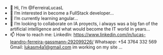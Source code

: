 - 👋 Hi, I’m @FerreiraLucasL
- 👀 I’m interested in become a FullStack developer...
- 🌱 I’m currently learning angular...
- 💞️ I’m looking to collaborate on IA proyects, i always was a big fan of the artificial intelligence and what would become the IT world in years...
- 📫 How to reach me: 
LinkedIn: https://www.linkedin.com/in/lucas-leandro-ferreira-gassmann-292099226/
Whatsapp: +54 3764 332 569
Gmail: lukasm4a1@gmail.com
im working on my site ...

<!---
FerreiraLucasL/FerreiraLucasL is a ✨ special ✨ repository because its `README.md` (this file) appears on your GitHub profile.
You can click the Preview link to take a look at your changes.
--->
